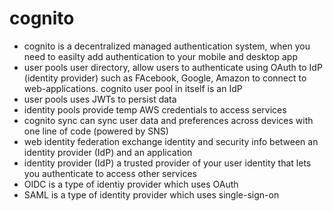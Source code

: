 # cognito

- cognito is a decentralized managed authentication system, when you need to easilty add authentication to your mobile and desktop app
- user pools user directory, allow users to authenticate using OAuth to IdP (identity provider) such as FAcebook, Google, Amazon to connect to web-applications. cognito user pool in itself is an IdP
- user pools uses JWTs to persist data
- identity pools provide temp AWS credentials to access services
- cognito sync can sync user data and preferences across devices with one line of code (powered by SNS)
- web identity federation exchange identity and security info between an identity provider (IdP) and an application
- identity provider (IdP) a trusted provider of your user identity that lets you authenticate to access other services
- OIDC is a type of identiy provider which uses OAuth
- SAML is a type of identity provider which uses single-sign-on
